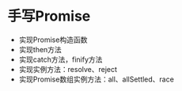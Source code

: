 # 手写Promise
- 实现Promise构造函数
- 实现then方法
- 实现catch方法，finify方法
- 实现实例方法：resolve、reject
- 实现Promise数组实例方法：all、allSettled、race